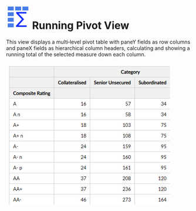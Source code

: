 # ![](icon.svg) Running Pivot View

This view displays a multi‐level pivot table with paneY fields as row columns and paneX fields as hierarchical column headers, calculating and showing a running total of the selected measure down each column.


![screenshot](thumbnail.png)
